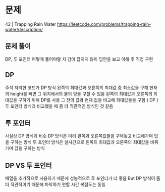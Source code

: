 # 문제

42 | Trapping Rain Water
https://leetcode.com/problems/trapping-rain-water/description/

## 문제 풀이

DP, 투 포인터
어떻게 풀어야할 지 감이 잡히지 않아 답안을 보고 이해 후 직접 구현

## DP

주석 처리한 코드가 DP 방식
왼쪽의 최대값과 오른쪽의 최대값 중 최소값을 구해 현재의 height를 빼면 그 위치에서의 물의 양을 구할 수 있음
왼쪽의 최대값과 오른쪽의 최대값을 구하기 위해 DP를 사용
그 전의 값과 현재 값을 비교해 최대값들을 구함 ( DP )
투 포인터 방식과 비교했을 때 좀 더 직관적인 방식인 것 같음

## 투 포인터

사실상 DP 방식과 비슷
DP 방식은 미리 왼쪽과 오른쪽값들을 구해놓고 비교해가며 답을 구하는 방식
투 포인터 방식은 실시간으로 왼쪽의 최대값과 오른쪽의 최대값을 바꿔가며 값을 구하는 방식

## DP VS 투 포인터

배열을 추가적으로 사용하기 때문에 성능적으로 투 포인터가 더 좋음
But DP 방식이 좀 더 직관적이기 때문에 파악하기 편함
시간 복잡도는 동일
